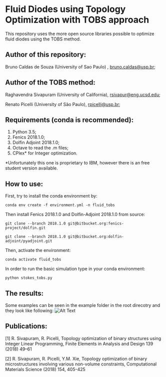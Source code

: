 # Fluid Diodes using Topology Optimization with TOBS approach

This repository uses the more open source libraries possible to optimize fluid diodes using the TOBS method.

## Author of this repository:

Bruno Caldas de Souza (University of Sao Paulo) , bruno.caldas@usp.br;

## Author of the TOBS method:

Raghavendra Sivapuram (University of California), rsivapur@eng.ucsd.edu;

Renato Picelli (University of São Paulo), rpicelli@usp.br;

## Requirements (conda is recommended):

1. Python 3.5;
2. Fenics 2018.1.0;
3. Dolfin Adjoint 2018.1.0;
4. Octave to read the .m files;
5. CPlex* for Integer optimization.

*Unfortunately this one is proprietary to IBM, however there is an free student version available.

## How to use:

First, try to install the conda environment by:
```
conda env create -f environment.yml -n fluid_tobs
```

Then install Fenics 2018.1.0 and Dolfin-Adjoint 2018.1.0 from source:
```
git clone --branch 2018.1.0 git@bitbucket.org:fenics-project/dolfin.git
```

```
git clone --branch 2018.1.0 git@bitbucket.org:dolfin-adjoint/pyadjoint.git
```

Then, activate the environment:
```
conda activate fluid_tobs
```

In order to run the basic simulation type in your conda environment:
```
python stokes_tobs.py
```

## The results:

Some examples can be seen in the example folder in the root direcotry and they look like following:
![Alt Text](examples/quadro_exemplo.gif)

## Publications:

[1] R. Sivapuram, R. Picelli, Topology optimization of binary structures using Integer
Linear Programming, Finite Elements in Analysis and Design 139 (2018) 49–61

[2] R. Sivapuram, R. Picelli, Y.M. Xie, Topology optimization of binary microstructures involving various non-volume constraints, Computational Materials Science (2018) 154, 405-425
